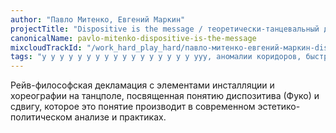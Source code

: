 ```yaml
---
author: "Павло Митенко, Евгений Маркин"
projectTitle: "Dispositive is the message / теоретически-танцевальный джем с диджеем на танцполе"
canonicalName: pavlo-mitenko-dispositive-is-the-message
mixcloudTrackId: "/work_hard_play_hard/павло-митенко-евгений-маркин-dispositive-is-the-message-теоретически-танцевальный-джем-с-диджеем/"
tags: "у у у у у у у у у у у у у у у у у ууу, аномалии коридоров, быстрое знание -ые -я, интимные интерфейсы, психодата, рассеянная коллективность, социальная хореография, джой ускорение, политический танцпол"
---
```

Рейв-философская декламация с элементами инсталляции и хореографии на танцполе, посвященная понятию диспозитива (Фуко) и сдвигу, которое это понятие производит в современном эстетико-политическом анализе и практиках.
